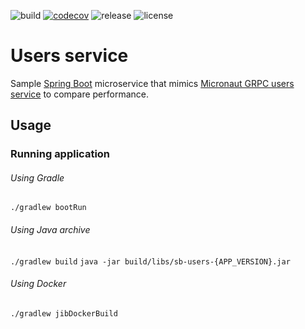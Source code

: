 ![build](https://github.com/equidis/spring-boot-users-service/workflows/build/badge.svg)
[![codecov](https://codecov.io/gh/equidis/spring-boot-users-service/branch/master/graph/badge.svg?token=OB1F66EA4A)](https://app.codecov.io/gh/equidis/spring-boot-users-service)
![release](https://img.shields.io/github/v/tag/equidis/spring-boot-users-service)
![license](https://img.shields.io/github/license/equidis/spring-boot-users-service)

# Users service

Sample [Spring Boot](https://spring.io/projects/spring-boot) microservice that mimics
[Micronaut GRPC users service](https://github.com/equidis/micronaut-grpc-users-service) to compare performance.

## Usage

### Running application

###### Using Gradle

`./gradlew bootRun`

###### Using Java archive

`./gradlew build`
`java -jar build/libs/sb-users-{APP_VERSION}.jar`

###### Using Docker

`./gradlew jibDockerBuild`
